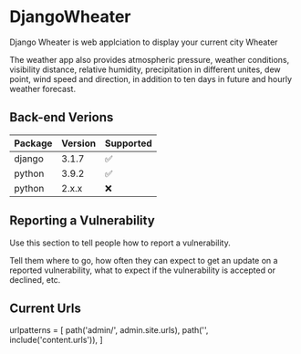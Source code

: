 # DjangoWheater

Django Wheater is web applciation to display your current city Wheater

The weather app also provides atmospheric pressure, weather conditions, visibility distance, relative humidity, precipitation in different unites, dew point, wind speed and direction, in addition to ten days in future and hourly weather forecast.

## Back-end Verions

| Package | Version | Supported          |
|---------| ------- | ------------------ |
| django | 3.1.7  | :white_check_mark: |
| python | 3.9.2   | :white_check_mark: |
| python | 2.x.x  | :x:                |

## Reporting a Vulnerability

Use this section to tell people how to report a vulnerability.

Tell them where to go, how often they can expect to get an update on a
reported vulnerability, what to expect if the vulnerability is accepted or
declined, etc.


## Current Urls 

urlpatterns = [
    path('admin/', admin.site.urls),
    path('', include('content.urls')),
]
